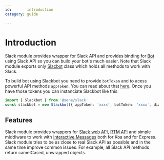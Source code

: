 ```yaml
---
id:       introduction
category: guide

---
```


# Introduction

Slack module provides wrapper for Slack API and provides binding for [Bot](../../core/docs/bot.md) using Slack API so you can build your bot's much easier. Note that Slack module exports only [Slacbot](./slackbot.md) class which holds all methods to work with Slack.

To build bot using Slackbot you need to provide `botToken` and to acess powerful API methods `appToken`. You can read about that [here](https://api.slack.com/slack-apps). Once you have those tokens you can instanciate Slackbot like this:

```ts
import { Slackbot } from '@xene/slack'
const slackbot = new Slackbot({ appToken: 'xxxx', botToken: 'xxxx', dialogs: [] })
```

## Features
Slack module provides wrappers for [Slack web API](https://api.slack.com/web), [RTM API](https://api.slack.com/rtm) and simple middlware to work with [Interactive Messages](https://api.slack.com/interactive-messages) both for Koa and for Express. Slack module tries to be as close to real Slack API as possible and in the same time improve common issues. For example, all Slack API methods return camelCased, unwrapped objects.
